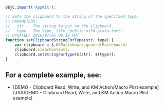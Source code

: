 
```js
ObjC.import('AppKit');

// Sets the clipboard to the string of the specified type.
// PARAMETERS:
//   str    The string to put on the clipboard.
//   type   The type, like "public.utf8-plain-text".
// UPDATED: 2016/07/05 08:12 PDT
function setClipboardStringForType(str, type) {
	var clipboard = $.NSPasteboard.generalPasteboard;
	clipboard.clearContents;
	clipboard.setStringForType($(str), $(type));
}
```

## For a complete example, see:
* [DEMO - Clipboard Read, Write, and KM Action/Macro Plist example](JXA/DEMO - Clipboard Read, Write, and KM Action Macro Plist example)